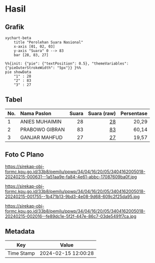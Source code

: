 # Hasil

## Grafik

```mermaid
xychart-beta
    title "Perolehan Suara Nasional"
    x-axis [01, 02, 03]
    y-axis "Suara" 0 --> 83
    bar [28, 83, 27]
```

```mermaid
%%{init: {"pie": {"textPosition": 0.5}, "themeVariables": {"pieOuterStrokeWidth": "5px"}} }%%
pie showData
    "1" : 28
    "2" : 83
    "3" : 27
```

## Tabel

| No. | Nama Paslon    | Suara | Suara (raw) | Persentase |
|:--- |:-------------- | -----:| -----------:| ----------:|
| 1   | ANIES MUHAIMIN | 28    | [28][p-1]   | 20,29      |
| 2   | PRABOWO GIBRAN | 83    | [83][p-2]   | 60,14      |
| 3   | GANJAR MAHFUD  | 27    | [27][p-3]   | 19,57      |


[p-1]: https://github.com/gigit-pemilu/pemilu-2024/blob/main/pilpres/hitung-suara/sub/34-di-yogyakarta/sub/04-sleman/sub/16-pakem/sub/2005-hargobinangun/sub/018-tps/sub/paslon-1.txt
[p-2]: https://github.com/gigit-pemilu/pemilu-2024/blob/main/pilpres/hitung-suara/sub/34-di-yogyakarta/sub/04-sleman/sub/16-pakem/sub/2005-hargobinangun/sub/018-tps/sub/paslon-2.txt
[p-3]: https://github.com/gigit-pemilu/pemilu-2024/blob/main/pilpres/hitung-suara/sub/34-di-yogyakarta/sub/04-sleman/sub/16-pakem/sub/2005-hargobinangun/sub/018-tps/sub/paslon-3.txt

## Foto C Plano

https://sirekap-obj-formc.kpu.go.id/33b8/pemilu/ppwp/34/04/16/20/05/3404162005018-20240215-000631--1a51aa9e-fa84-4e61-abbc-17087609ba0f.jpg

https://sirekap-obj-formc.kpu.go.id/33b8/pemilu/ppwp/34/04/16/20/05/3404162005018-20240215-001755--1b471b13-9bd3-4e08-9d68-609c2f25da95.jpg

https://sirekap-obj-formc.kpu.go.id/33b8/pemilu/ppwp/34/04/16/20/05/3404162005018-20240215-002016--fe89dc1e-5f2f-447e-86c7-03de5491f7ca.jpg


## Metadata

| Key        | Value               |
| ---------- | ------------------- |
| Time Stamp | 2024-02-15 12:00:28 |



